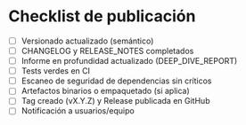 # Checklist de publicación

- [ ] Versionado actualizado (semántico)
- [ ] CHANGELOG y RELEASE_NOTES completados
- [ ] Informe en profundidad actualizado (DEEP_DIVE_REPORT)
- [ ] Tests verdes en CI
- [ ] Escaneo de seguridad de dependencias sin críticos
- [ ] Artefactos binarios o empaquetado (si aplica)
- [ ] Tag creado (vX.Y.Z) y Release publicada en GitHub
- [ ] Notificación a usuarios/equipo
